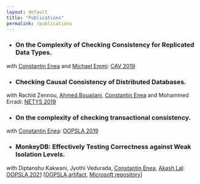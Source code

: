 ```yaml
---
layout: default
title: "Publications"
permalink: /publications
---
```

* ### On the Complexity of Checking Consistency for Replicated Data Types.
with [Constantin Enea][cenea] and [Michael Emmi][memmi]: [CAV 2019](https://link.springer.com/chapter/10.1007%2F978-3-030-25543-5_19)
* ### Checking Causal Consistency of Distributed Databases.
with Rachid Zennou, [Ahmed Bouajjani][abou], [Constantin Enea][cenea] and Mohammed Erradi: [NETYS 2019](https://link.springer.com/chapter/10.1007%2F978-3-030-31277-0_3)
* ### On the complexity of checking transactional consistency.
with [Constantin Enea][cenea]: [OOPSLA 2019](https://dl.acm.org/doi/10.1145/3360591)
* ### MonkeyDB: Effectively Testing Correctness against Weak Isolation Levels.
with Diptanshu Kakwani, Jyothi Vedurada, [Constantin Enea][cenea], [Akash Lal][alal]: [OOPSLA 2021](https://dl.acm.org/doi/10.1145/3485546) [[OOPSLA artifact](https://zenodo.org/record/5530883), [Microsoft repository](https://github.com/microsoft/weak-isolation-mock-db)]

[cenea]: https://www.irif.fr/~cenea
[memmi]: https://michael-emmi.github.io
[alal]: https://www.microsoft.com/en-us/research/people/akashl
[abou]: https://www.irif.fr/~abou
